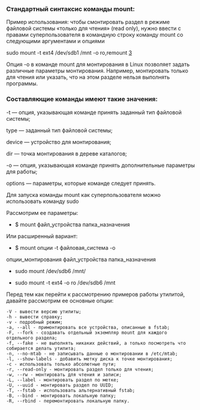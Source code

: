 ### Стандартный синтаксис команды mount:

Пример использования: чтобы смонтировать раздел в режиме файловой системы «только для чтения» (read only), нужно ввести с правами суперпользователя в командную строку команду mount со следующими аргументами и опциями

sudo mount -t ext4 /dev/sdb1 /mnt -o ro,remount [3](https://blog.sedicomm.com/2018/07/25/kak-montirovat-lokalnye-i-setevye-samba-nfs-fajlovye-sistemy-v-linux-lfcs-chast-5/)

Опция -o в команде mount для монтирования в Linux позволяет задать различные параметры монтирования. Например, монтировать только для чтения или указать, что на этом разделе нельзя выполнять программы.

### Составляющие команды имеют такие значения:

-t — опция, указывающая команде принять заданный тип файловой системы;  

type — заданный тип файловой системы;  

device — устройство для монтирования;  

dir — точка монтирования в дереве каталогов;  

-o — опция, указывающая команде принять дополнительные параметры для работы;  

options — параметры, которые команде следует принять.

Для запуска команды mount как суперпользователя можно использовать команду sudo

Рассмотрим ее параметры:

- $ mount файл_устройства папка_назначения

Или расширенный вариант:

- $ mount опции -t файловая_система -o 

опции_монтирования файл_устройства папка_назначения

- sudo mount /dev/sdb6 /mnt/

- sudo mount -t ext4 -o ro /dev/sdb6 /mnt

Перед тем как перейти к рассмотрению примеров работы утилитой, давайте рассмотрим ее основные опции:

    -V - вывести версию утилиты;
    -h - вывести справку;
    -v - подробный режим;
    -a, --all - примонтировать все устройства, описанные в fstab;
    -F, --fork - создавать отдельный экземпляр mount для каждого отдельного раздела;
    -f, --fake - не выполнять никаких действий, а только посмотреть что собирается делать утилита;
    -n, --no-mtab - не записывать данные о монтировании в /etc/mtab;
    -l, --show-labels - добавить метку диска к точке монтирования;
    -c - использовать только абсолютные пути;
    -r, --read-only - монтировать раздел только для чтения;
    -w, --rw - монтировать для чтения и записи;
    -L, --label - монтировать раздел по метке;
    -U, --uuid - монтировать раздел по UUID;
    -T, --fstab - использовать альтернативный fstab;
    -B, --bind - монтировать локальную папку;
    -R, --rbind - перемонтировать локальную папку.



